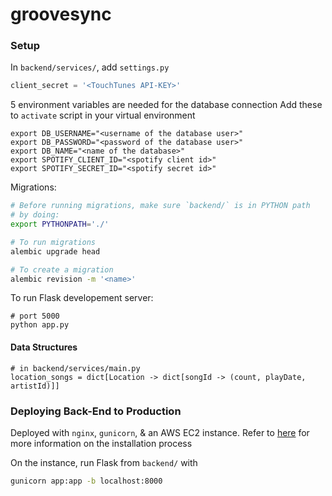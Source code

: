 # groovesync 


### Setup

In `backend/services/`, add `settings.py`

```python
client_secret = '<TouchTunes API-KEY>'
```

5 environment variables are needed for the database connection
Add these to `activate` script in your virtual environment

```dosini
export DB_USERNAME="<username of the database user>"
export DB_PASSWORD="<password of the database user>"
export DB_NAME="<name of the database>"
export SPOTIFY_CLIENT_ID="<spotify client id>"
export SPOTIFY_SECRET_ID="<spotify secret id>"
```

Migrations:
```sh
# Before running migrations, make sure `backend/` is in PYTHON path
# by doing:
export PYTHONPATH='./'

# To run migrations
alembic upgrade head

# To create a migration
alembic revision -m '<name>'
```

To run Flask developement server:
```shell
# port 5000
python app.py
```

#### Data Structures
```
# in backend/services/main.py
location_songs = dict[Location -> dict[songId -> (count, playDate, artistId)]]
```

### Deploying Back-End to Production 
Deployed with `nginx`, `gunicorn`, & an AWS EC2 instance. Refer to [here](https://www.matthealy.com.au/blog/post/deploying-flask-to-amazon-web-services-ec2/) for more information on the installation process

On the instance, run Flask from `backend/` with
```sh
gunicorn app:app -b localhost:8000
```
